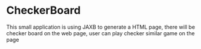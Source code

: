 CheckerBoard
============

This small application is using JAXB to generate a HTML page, there will be checker board on the web page, user can play checker similar game on the page
